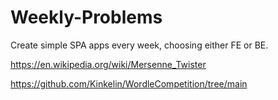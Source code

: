 # Weekly-Problems
Create simple SPA apps every week, choosing either FE or BE.

https://en.wikipedia.org/wiki/Mersenne_Twister

https://github.com/Kinkelin/WordleCompetition/tree/main

